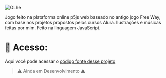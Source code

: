 ![OLhe](https://user-images.githubusercontent.com/122318890/221369364-25f0cd3b-4beb-43e2-82b8-28c92c805ad0.png)

Jogo feito na plataforma online p5js web baseado no antigo jogo Free Way, com base nos projetos propostos pelos cursos Alura. Ilustrações e músicas feitas por mim.
Feito na linguagem JavaScript.

# :open_file_folder: Acesso:

Aqui você pode acessar o <a href="https://editor.p5js.org/dougssdev/sketches/y9ThqSne_" target="_blank">código fonte desse projeto</a> 

> :warning: Ainda em Desenvolvimento :warning:
